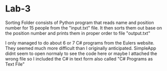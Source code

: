 # Lab-3

Sorting Folder consists of Python program that reads name and position number for 15 people from the "input.txt" file. It then sorts them out base on the position number and prints them in proper order to file "output.txt" 

I only managed to do about 6 or 7 C# programs from the Eulers website. They seemed much more difficult than I originally anticipated.
SimpleApp didnt seem to open normaly to see the code here or maybe I attached the wrong file so I included the C# in text form also called "C# Programs as Text File"
